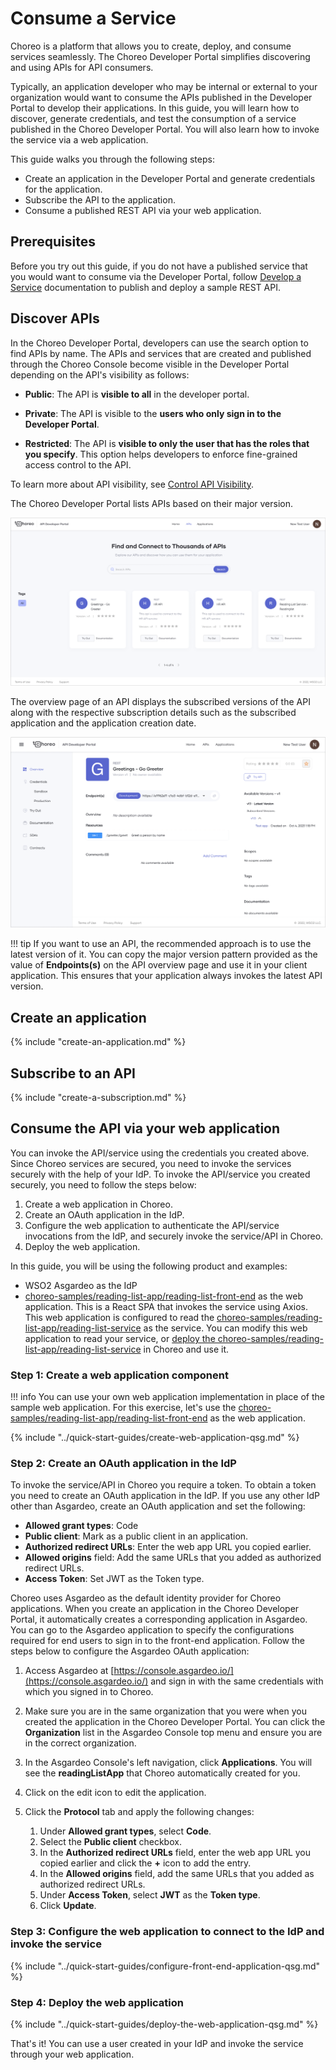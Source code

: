 # Consume a Service

Choreo is a platform that allows you to create, deploy, and consume services seamlessly. The Choreo Developer Portal simplifies discovering and using APIs for API consumers. 

Typically, an application developer who may be internal or external to your organization would want to consume the APIs published in the Developer Portal to develop their applications. In this guide, you will learn how to discover, generate credentials, and test the consumption of a service published in the Choreo Developer Portal. You will also learn how to invoke the service via a web application. 

This guide walks you through the following steps:

- Create an application in the Developer Portal and generate credentials for the application. 
- Subscribe the API to the application.
- Consume a published REST API via your web application.

## Prerequisites

Before you try out this guide, if you do not have a published service that you would want to consume via the Developer Portal, follow [Develop a Service](../develop-components/develop-services/develop-a-service.md) documentation to publish and deploy a sample REST API. 

## Discover APIs

In the Choreo Developer Portal, developers can use the search option to find APIs by name. The APIs and services that are created and published through the Choreo Console become visible in the Developer Portal depending on the API's visibility as follows:

 - **Public**: The API is **visible to all** in the developer portal.

 - **Private**: The API is visible to the **users who only sign in to the Developer Portal**.

 - **Restricted**: The API is **visible to only the user that has the roles that you specify**. This option helps developers to enforce fine-grained access control to the API.

To learn more about API visibility, see [Control API Visibility](../api-management/control-api-visibility.md).

The Choreo Developer Portal lists APIs based on their major version. 

![Developer Portal APIs](../assets/img/consume/developer-portal-apis.png)

The overview page of an API displays the subscribed versions of the API along with the respective subscription details such as the subscribed application and the application creation date.

![API overview](../assets/img/consume/api-overview.png)

!!! tip
      If you want to use an API, the recommended approach is to use the latest version of it. You can copy the major version pattern provided as the value of **Endpoints(s)** on the API overview page and use it in your client application. This ensures that your application always invokes the latest API version.

## Create an application

{% include "create-an-application.md" %}

## Subscribe to an API

{% include "create-a-subscription.md" %}

## Consume the API via your web application

You can invoke the API/service using the credentials you created above. Since Choreo services are secured, you need to invoke the services securely with the help of your IdP. To invoke the API/service you created securely, you need to follow the steps below:

1. Create a web application in Choreo.
2. Create an OAuth application in the IdP. 
3. Configure the web application to authenticate the API/service invocations from the IdP, and securely invoke the service/API in Choreo.
4. Deploy the web application. 

In this guide, you will be using the following product and examples:

-  WSO2 Asgardeo as the IdP
- [choreo-samples/reading-list-app/reading-list-front-end](https://github.com/wso2/choreo-samples/tree/main/reading-list-app/reading-list-front-end) as the web application. This is a React SPA that invokes the service using Axios. This web application is configured to read the
[choreo-samples/reading-list-app/reading-list-service](https://github.com/wso2/choreo-samples/tree/main/reading-list-app/reading-list-service) as the service. You can modify this web application to read your service, or [deploy the choreo-samples/reading-list-app/reading-list-service](https://wso2.com/choreo/docs/quick-start-guides/build-your-first-cloud-native-application-with-choreo/#step-1-create-a-service-component-and-publish-it-as-a-rest-api) in Choreo and use it. 

### Step 1: Create a web application component

!!! info
    You can use your own web application implementation in place of the sample web application. For this exercise, let's use the [choreo-samples/reading-list-app/reading-list-front-end](https://github.com/wso2/choreo-samples/tree/main/reading-list-app/reading-list-front-end) as the web application.

{% include "../quick-start-guides/create-web-application-qsg.md" %}

### Step 2: Create an OAuth application in the IdP

To invoke the service/API in Choreo you require a token. To obtain a token you need to create an OAuth application in the IdP. If you use any other IdP other than Asgardeo, create an OAuth application and set the following:

-  **Allowed grant types**:  Code
-  **Public client**: Mark as a public client in an application.
-  **Authorized redirect URLs**: Enter the web app URL you copied earlier.
-  **Allowed origins** field: Add the same URLs that you added as authorized redirect URLs.
-  **Access Token**: Set  JWT as the Token type.

Choreo uses Asgardeo as the default identity provider for Choreo applications. When you create an application in the Choreo Developer Portal, it automatically creates a corresponding application in Asgardeo. You can go to the Asgardeo application to specify the configurations required for end users to sign in to the front-end application. Follow the steps below to configure the Asgardeo OAuth application:

1. Access Asgardeo at [https://console.asgardeo.io/](https://console.asgardeo.io/) and sign in with the same credentials with which you signed in to Choreo.
2. Make sure you are in the same organization that you were when you created the application in the Choreo Developer Portal. You can click the **Organization** list in the Asgardeo Console top menu and ensure you are in the correct organization.
3. In the Asgardeo Console's left navigation, click **Applications**. You will see the **readingListApp** that Choreo automatically created for you.
4. Click on the edit icon to edit the application.
5. Click the **Protocol** tab and apply the following changes:

    1. Under **Allowed grant types**, select **Code**.
    2. Select the **Public client** checkbox.
    3. In the **Authorized redirect URLs** field, enter the web app URL you copied earlier and click the **+** icon to add the entry.
    4. In the **Allowed origins** field, add the same URLs that you added as authorized redirect URLs.
    5. Under **Access Token**, select **JWT** as the **Token type**.
    6. Click **Update**.

### Step 3: Configure the web application to connect to the IdP and invoke the service

{% include "../quick-start-guides/configure-front-end-application-qsg.md" %}


### Step 4: Deploy the web application

{% include "../quick-start-guides/deploy-the-web-application-qsg.md" %}


That's it! You can use a user created in your IdP and invoke the service through your web application.
